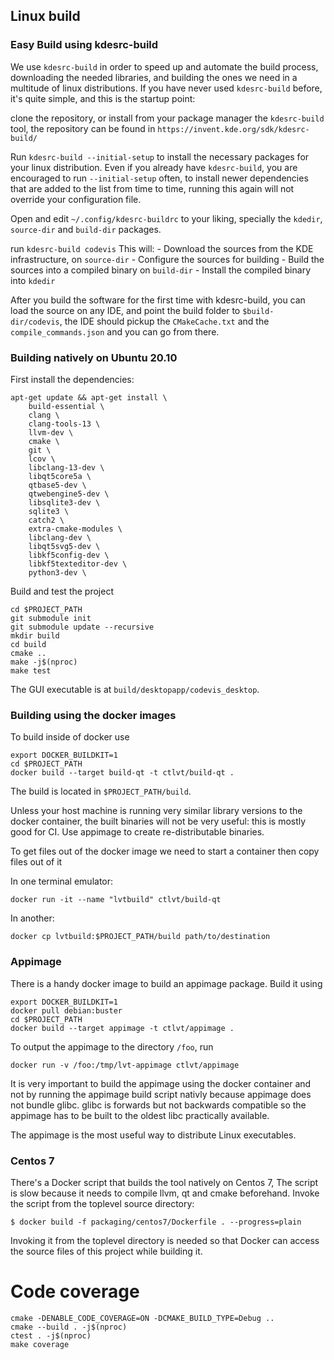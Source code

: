 ## Linux build

### Easy Build using kdesrc-build

We use `kdesrc-build` in order to speed up and automate the build process,
downloading the needed libraries, and building the ones we need in a multitude of linux distributions.
If you have never used `kdesrc-build` before, it's quite simple, and this is the startup point:

clone the repository, or install from your package manager the `kdesrc-build` tool, the repository can be found in `https://invent.kde.org/sdk/kdesrc-build/`

Run `kdesrc-build --initial-setup` to install the necessary packages for your linux distribution. Even if you already have `kdesrc-build`, you are encouraged to run `--initial-setup` often, to install newer dependencies that are added to the list from time to time, running this again will not override your configuration file.

Open and edit `~/.config/kdesrc-buildrc` to your liking, specially the `kdedir`, `source-dir` and `build-dir` packages.

run `kdesrc-build codevis`
This will:
    - Download the sources from the KDE infrastructure, on `source-dir`
    - Configure the sources for building
    - Build the sources into a compiled binary on `build-dir`
    - Install the compiled binary into `kdedir`

After you build the software for the first time with kdesrc-build, you can load the source on any IDE, and point the build folder to `$build-dir/codevis`, the IDE should pickup the `CMakeCache.txt` and the `compile_commands.json` and you can go from there.

### Building natively on Ubuntu 20.10

First install the dependencies:
```
apt-get update && apt-get install \
    build-essential \
    clang \
    clang-tools-13 \
    llvm-dev \
    cmake \
    git \
    lcov \
    libclang-13-dev \
    libqt5core5a \
    qtbase5-dev \
    qtwebengine5-dev \
    libsqlite3-dev \
    sqlite3 \
    catch2 \
    extra-cmake-modules \
    libclang-dev \
    libqt5svg5-dev \
    libkf5config-dev \
    libkf5texteditor-dev \
    python3-dev \
```

Build and test the project
```
cd $PROJECT_PATH
git submodule init
git submodule update --recursive
mkdir build
cd build
cmake ..
make -j$(nproc)
make test
```

The GUI executable is at `build/desktopapp/codevis_desktop`.

### Building using the docker images

To build inside of docker use

```
export DOCKER_BUILDKIT=1
cd $PROJECT_PATH
docker build --target build-qt -t ctlvt/build-qt .
```

The build is located in `$PROJECT_PATH/build`.

Unless your host machine is running very similar library versions to the docker
container, the built binaries will not be very useful: this is mostly good for
CI. Use appimage to create re-distributable binaries.

To get files out of the docker image we need to start a container then copy files
out of it

In one terminal emulator:
```
docker run -it --name "lvtbuild" ctlvt/build-qt
```

In another:
```
docker cp lvtbuild:$PROJECT_PATH/build path/to/destination
```

### Appimage

There is a handy docker image to build an appimage package. Build it using
```
export DOCKER_BUILDKIT=1
docker pull debian:buster
cd $PROJECT_PATH
docker build --target appimage -t ctlvt/appimage .
```

To output the appimage to the directory `/foo`, run
```
docker run -v /foo:/tmp/lvt-appimage ctlvt/appimage
```

It is very important to build the appimage using the docker container and not by
running the appimage build script nativly because appimage does not bundle glibc.
glibc is forwards but not backwards compatible so the appimage has to be built
to the oldest libc practically available.

The appimage is the most useful way to distribute Linux executables.

### Centos 7

There's a Docker script that builds the tool natively on Centos 7, The script is
slow because it needs to compile llvm, qt and cmake beforehand.
Invoke the script from the toplevel source directory:

```
$ docker build -f packaging/centos7/Dockerfile . --progress=plain
```

Invoking it from the toplevel directory is needed so that Docker can access
the source files of this project while building it.

# Code coverage

```
cmake -DENABLE_CODE_COVERAGE=ON -DCMAKE_BUILD_TYPE=Debug ..
cmake --build . -j$(nproc)
ctest . -j$(nproc)
make coverage
```
